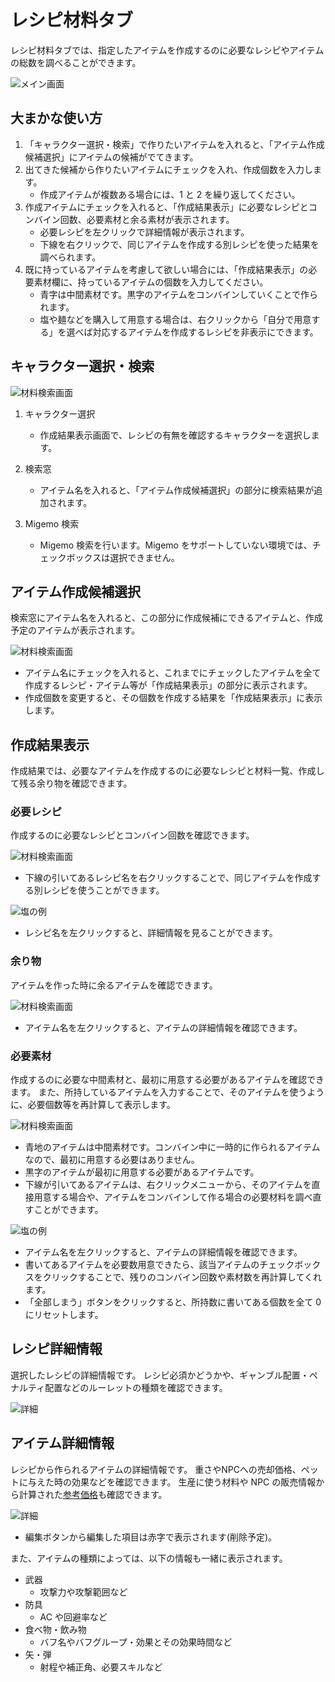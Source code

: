 # レシピ材料タブ
レシピ材料タブでは、指定したアイテムを作成するのに必要なレシピやアイテムの総数を調べることができます。

![メイン画面](img/material.png)

## 大まかな使い方

1. 「キャラクター選択・検索」で作りたいアイテムを入れると、「アイテム作成候補選択」にアイテムの候補がでてきます。
1. 出てきた候補から作りたいアイテムにチェックを入れ、作成個数を入力します。
    - 作成アイテムが複数ある場合には、1 と 2 を繰り返してください。
1. 作成アイテムにチェックを入れると、「作成結果表示」に必要なレシピとコンバイン回数、必要素材と余る素材が表示されます。
    - 必要レシピを左クリックで詳細情報が表示されます。
    - 下線を右クリックで、同じアイテムを作成する別レシピを使った結果を調べられます。
1. 既に持っているアイテムを考慮して欲しい場合には、「作成結果表示」の必要素材欄に、持っているアイテムの個数を入力してください。
    - 青字は中間素材です。黒字のアイテムをコンバインしていくことで作られます。
    - 塩や麺などを購入して用意する場合は、右クリックから「自分で用意する」を選べば対応するアイテムを作成するレシピを非表示にできます。


## キャラクター選択・検索
![材料検索画面](img/material-search.png)

1. キャラクター選択
    - 作成結果表示画面で、レシピの有無を確認するキャラクターを選択します。
1. 検索窓
    - アイテム名を入れると、「アイテム作成候補選択」の部分に検索結果が追加されます。

1. Migemo 検索
    - Migemo 検索を行います。Migemo をサポートしていない環境では、チェックボックスは選択できません。

## アイテム作成候補選択
検索窓にアイテム名を入れると、この部分に作成候補にできるアイテムと、作成予定のアイテムが表示されます。

![材料検索画面](img/material-candidates.png)

- アイテム名にチェックを入れると、これまでにチェックしたアイテムを全て作成するレシピ・アイテム等が「作成結果表示」の部分に表示されます。
- 作成個数を変更すると、その個数を作成する結果を「作成結果表示」に表示します。


## 作成結果表示
作成結果では、必要なアイテムを作成するのに必要なレシピと材料一覧、作成して残る余り物を確認できます。

### 必要レシピ
作成するのに必要なレシピとコンバイン回数を確認できます。

![材料検索画面](img/material-recipes.png)

- 下線の引いてあるレシピ名を右クリックすることで、同じアイテムを作成する別レシピを使うことができます。

![塩の例](img/salt.png)

- レシピ名を左クリックすると、詳細情報を見ることができます。

### 余り物
アイテムを作った時に余るアイテムを確認できます。

![材料検索画面](img/material-leftovers.png)

- アイテム名を左クリックすると、アイテムの詳細情報を確認できます。

### 必要素材
作成するのに必要な中間素材と、最初に用意する必要があるアイテムを確認できます。
また、所持しているアイテムを入力することで、そのアイテムを使うように、必要個数等を再計算して表示します。

![材料検索画面](img/material-mats.png)

- 青地のアイテムは中間素材です。コンバイン中に一時的に作られるアイテムなので、最初に用意する必要はありません。
- 黒字のアイテムが最初に用意する必要があるアイテムです。
- 下線が引いてあるアイテムは、右クリックメニューから、そのアイテムを直接用意する場合や、アイテムをコンバインして作る場合の必要材料を調べ直すことができます。

![塩の例](img/buy-salt.png)

- アイテム名を左クリックすると、アイテムの詳細情報を確認できます。
- 書いてあるアイテムを必要数用意できたら、該当アイテムのチェックボックスをクリックすることで、残りのコンバイン回数や素材数を再計算してくれます。
- 「全部しまう」ボタンをクリックすると、所持数に書いてある個数を全て 0 にリセットします。

## レシピ詳細情報
選択したレシピの詳細情報です。
レシピ必須かどうかや、ギャンブル配置・ペナルティ配置などのルーレットの種類を確認できます。

![詳細](img/recipe-detail.png)

## アイテム詳細情報
レシピから作られるアイテムの詳細情報です。
重さやNPCへの売却価格、ペットに与えた時の効果などを確認できます。
生産に使う材料や NPC の販売情報から計算された[参考価格](refprice.md)も確認できます。

![詳細](img/item-detail.png)

- 編集ボタンから編集した項目は赤字で表示されます(削除予定)。

また、アイテムの種類によっては、以下の情報も一緒に表示されます。

- 武器
    - 攻撃力や攻撃範囲など
- 防具
    - AC や回避率など
- 食べ物・飲み物
    - バフ名やバフグループ・効果とその効果時間など
- 矢・弾
    - 射程や補正角、必要スキルなど
